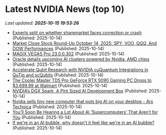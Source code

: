# Latest NVIDIA News (top 10)
_Last updated: **2025-10-15 19:53:26**_

- [Experts split on whether sharemarket faces correction or crash](https://www.nzherald.co.nz/business/experts-split-on-whether-sharemarket-faces-correction-or-crash/4OUVDEQ4LZAZPIYJDF2XPQ5JIU/) (Published: 2025-10-14)
- [Market Close Stock Round-Up October 14, 2025: SPY, VOO, QQQ, And DOW Performances](https://www.ibtimes.com/market-close-stock-round-october-14-2025-spy-voo-qqq-dow-performances-3786982) (Published: 2025-10-14)
- [MAGIX VEGAS Pro 23.0.0.302](https://post.rlsbb.to/magix-vegas-pro-23-0-0-302/) (Published: 2025-10-14)
- [Oracle details upcoming AI clusters powered by Nvidia, AMD chips](https://siliconangle.com/2025/10/14/oracle-details-upcoming-ai-clusters-powered-nvidia-amd-chips/) (Published: 2025-10-14)
- [Accelerate Qubit Research with NVIDIA cuQuantum Integrations in QuTip and scQubits](https://developer.nvidia.com/blog/accelerate-qubit-research-with-nvidia-cuquantum-integrations-in-qutip-and-scqubits/) (Published: 2025-10-14)
- [The Cooler Master TD5 Pro GeForce RTX 5090 Gaming PC Drops to $3,699.99 at Walmart](https://www.ign.com/articles/cooler-master-td5-pro-geforce-rtx-5090-gaming-pc-deal-from-walmart) (Published: 2025-10-14)
- [NVIDIA’s DGX Spark, A Pint Sized AI Development Box](https://pcper.com/2025/10/nvidias-dgx-spark-a-pint-sized-ai-development-box/) (Published: 2025-10-14)
- [Nvidia sells tiny new computer that puts big AI on your desktop - Ars Technica](https://slashdot.org/firehose.pl?op=view&amp;id=179782690) (Published: 2025-10-14)
- [You’ll Soon Be Hearing a Lot About AI ‘Supercomputers’ That Aren’t for You](https://gizmodo.com/youll-soon-be-hearing-a-lot-about-ai-supercomputers-that-arent-for-you-2000672129) (Published: 2025-10-14)
- [If we're in an AI bubble, why doesn't it feel like we're in an AI bubble?](https://www.businessinsider.com/ai-bubble-culture-dotcom-housing-crypto-different-vibes-2025-10) (Published: 2025-10-14)
